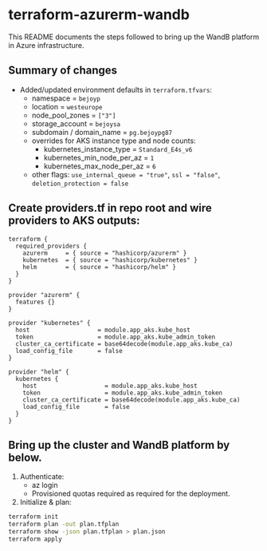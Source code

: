 # terraform-azurerm-wandb

This README documents the steps followed to bring up the WandB platform in Azure infrastructure.

## Summary of changes
- Added/updated environment defaults in `terraform.tfvars`:
  - namespace = `bejoyp`
  - location = `westeurope`
  - node_pool_zones = `["3"]`
  - storage_account = `bejoysa`
  - subdomain / domain_name = `pg.bejoypg87`
  - overrides for AKS instance type and node counts:
    - kubernetes_instance_type = `Standard_E4s_v6`
    - kubernetes_min_node_per_az = `1`
    - kubernetes_max_node_per_az = `6`
  - other flags: `use_internal_queue = "true"`, `ssl = "false"`, `deletion_protection = false`

## Create providers.tf in repo root and wire providers to AKS outputs:

```hcl
terraform {
  required_providers {
    azurerm     = { source = "hashicorp/azurerm" }
    kubernetes  = { source = "hashicorp/kubernetes" }
    helm        = { source = "hashicorp/helm" }
  }
}

provider "azurerm" {
  features {}
}

provider "kubernetes" {
  host                   = module.app_aks.kube_host
  token                  = module.app_aks.kube_admin_token
  cluster_ca_certificate = base64decode(module.app_aks.kube_ca)
  load_config_file       = false
}

provider "helm" {
  kubernetes {
    host                   = module.app_aks.kube_host
    token                  = module.app_aks.kube_admin_token
    cluster_ca_certificate = base64decode(module.app_aks.kube_ca)
    load_config_file       = false
  }
}
```

## Bring up the cluster and WandB platform by below.
1. Authenticate:
   - az login
   - Provisioned quotas required as required for the deployment.
2. Initialize & plan:

```bash
terraform init
terraform plan -out plan.tfplan
terraform show -json plan.tfplan > plan.json
terraform apply
```